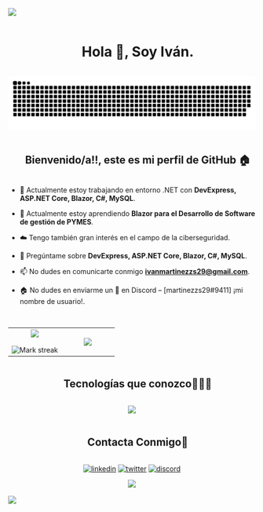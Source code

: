 <!--divisor horizontal(gradiant)-->
<img src="https://user-images.githubusercontent.com/73097560/115834477-dbab4500-a447-11eb-908a-139a6edaec5c.gif">

<!--h1 con borde-->
<div id="user-content-toc">
  <ul align="center">
    <summary><h1 style="display: inline-block">Hola 👋, Soy Iván.</h1></summary>
  </ul>
</div>


<!--- serpiente -->
<div align="center">
  <img  src="https://github.com/1999AZZAR/1999AZZAR/blob/readme/resources/img/grid-snake.svg"
       alt="snake" /></a>
</div>


<!--h2 con borde-->
<div id="user-content-toc">
  <ul align="center">
    <summary><h2 style="display: inline-block">Bienvenido/a!!, este es mi perfil de GitHub 🏠</h2></summary>
  </ul>
</div>


<!--Inicio del intro-->
- 🔭 Actualmente estoy trabajando en entorno .NET con **DevExpress, ASP.NET Core, Blazor, C#, MySQL**.

- 🌱 Actualmente estoy aprendiendo **Blazor para el Desarrollo de Software de gestión de PYMES**.

- ☁️ Tengo también gran interés en el campo de la ciberseguridad.

- 💬 Pregúntame sobre **DevExpress, ASP.NET Core, Blazor, C#, MySQL**.

- 📫 No dudes en comunicarte conmigo **ivanmartinezzs29@gmail.com**.

- 🏠 No dudes en enviarme un **👋** en Discord – [martinezzs29#9411] ¡mi nombre de usuario!.
<!--Final del intro-->

<br>

<!--- stats & trofeos (inicio) -->
<p align="center">
  <!--- stats (inicio) -->
<table align="center">
<tr border="none">
<td width="50%" align="center">
  
  <img  align="center"  src="https://github-readme-stats.vercel.app/api?username=1v4n21&theme=dark&show_icons=true&count_private=true" />
  <br></br>
  <img  title="🔥 Get streak stats for your profile at git.io/streak-stats" alt="Mark streak" src="https://github-readme-streak-stats.herokuapp.com/?user=1v4n21&theme=dark&hide_border=false" /> 
</td>

<td width="50%" align="center">

  <img  align="center"  src="https://github-readme-stats.anuraghazra1.vercel.app/api/top-langs/?username=1v4n21&theme=dark&hide_border=false&no-bg=true&no-frame=true&langs_count=10"/>
  
  </td>
</tr>
</table>
<!--- stats (final) -->

<!--- trofeos (inicio) -->
<!--<div align=center>
  <a href="https://github.com/ryo-ma/github-profile-trophy" title="Go to Source">
      <img align="center" width=84% src="https://github-profile-trophy.vercel.app/?username=1v4n21&theme=radical&row=1&column=7&margin-h=15&margin-w=5&no-bg=true" alt="TROPHY" />
    </a>
</div>-->
<!--- trofeos (final) -->


</p>        
<!--stats & trofeos (final)-->


<!--h1 con borde-->
<div id="user-content-toc">
  <ul align="center">
    <summary><h2 style="display: inline-block">Tecnologías que conozco👨🏻‍💻</h2></summary>
  </ul>
</div>
<!--tecnologias-->
<p align="center">
  <a href="https://skillicons.dev">
    <img src="https://skillicons.dev/icons?i=java,spring,php,symfony,py,html,css,js,cs,git,github,bootstrap,tailwind,mysql,docker,visualstudio,vscode,idea,notion&perline=14" />
  </a>
</p>


<!-- Contacta conmigo -->
<!--h2 con borde-->
<div id="user-content-toc">
  <ul align="center">
    <summary><h2 style="display: inline-block">Contacta Conmigo🤝</h2></summary>
  </ul>
</div>

<!--iconos ylinks-->
<p align="center">
<a href="https://www.linkedin.com/in/martinezs29/" target="blank"><img align="center" src="https://user-images.githubusercontent.com/88904952/234979284-68c11d7f-1acc-4f0c-ac78-044e1037d7b0.png" alt="linkedin" height="50" width="50" /></a>
<a href="https://twitter.com/martinezzs29" target="blank"><img align="center" src="https://user-images.githubusercontent.com/88904952/234980676-61bfb021-ecc8-48f7-88e6-34c1b06c4a58.png" alt="twitter" height="50" width="50" /></a> 
<a href="https://discordapp.com/users/1230435195333906432" target="blank"><img align="center" src="https://user-images.githubusercontent.com/88904952/234982627-019fd336-6248-453c-9b05-97c13fd1d207.png" alt="discord" height="50" width="50" /></a>
  
</p>


<!--visitas del perfil-->
<div align="center">
  
[![](https://visitcount.itsvg.in/api?id=1v4n21&icon=3&color=6)](https://visitcount.itsvg.in)
  
</div>


<!--divisor horizontal(gradiant)-->
<img src="https://user-images.githubusercontent.com/73097560/115834477-dbab4500-a447-11eb-908a-139a6edaec5c.gif">
